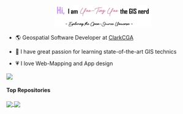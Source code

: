 <p align="center"><a href="https://yaotingyao.github.io/"><img width="50%" alt="Hello, I'm Yao-Ting!" src="./image/header.png" /></a></p>

- 🌎 Geospatial Software Developer at [ClarkCGA](https://github.com/ClarkCGA)

- 🌱 I have great passion for learning state-of-the-art GIS technics

- 💗 I love Web-Mapping and App design

<img align="center" src="https://github-readme-stats.vercel.app/api/top-langs/?username=YaoTingYao&layout=compact&theme=buefy&hide_border=true" /></a> 

#### Top Repositories


<a href="https://github.com/ClarkCGA/UDef-ARP">
  <img align="center" src="https://github-readme-stats.vercel.app/api/pin/?username=ClarkCGA&repo=UDef-ARP&theme=material-palenight" />
</a><a href="https://github.com/YaoTingYao/yaotingyao.github.io">
  <img align="center" src="https://github-readme-stats.vercel.app/api/pin/?username=YaoTingYao&repo=yaotingyao.github.io&theme=material-palenight" />
</a>
